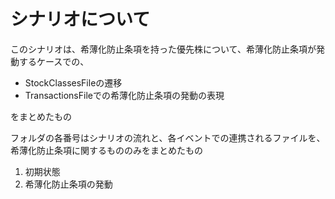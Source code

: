 # シナリオについて

このシナリオは、希薄化防止条項を持った優先株について、希薄化防止条項が発動するケースでの、

- StockClassesFileの遷移
- TransactionsFileでの希薄化防止条項の発動の表現

をまとめたもの

フォルダの各番号はシナリオの流れと、各イベントでの連携されるファイルを、希薄化防止条項に関するもののみをまとめたもの

1. 初期状態
2. 希薄化防止条項の発動
